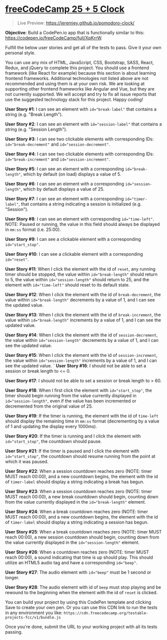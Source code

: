 # [freeCodeCamp 25 + 5 Clock](https://www.freecodecamp.org/learn/front-end-development-libraries/front-end-development-libraries-projects/build-a-25--5-clock)

> Live Preview: <https://jeremiey.github.io/pomodoro-clock/>

**Objective**: Build a CodePen.io app that is functionally similar to this: <https://codepen.io/freeCodeCamp/full/XpKrrW>.

Fulfill the below user stories and get all of the tests to pass. Give it your own personal style.

You can use any mix of HTML, JavaScript, CSS, Bootstrap, SASS, React, Redux, and jQuery to complete this project. You should use a frontend framework (like React for example) because this section is about learning frontend frameworks. Additional technologies not listed above are not recommended and using them is at your own risk. We are looking at supporting other frontend frameworks like Angular and Vue, but they are not currently supported. We will accept and try to fix all issue reports that use the suggested technology stack for this project. Happy coding!

**User Story #1**: I can see an element with `id="break-label"` that contains a string (e.g. "Break Length").

**User Story #2**: I can see an element with `id="session-label"` that contains a string (e.g. "Session Length").

**User Story #3**: I can see two clickable elements with corresponding IDs: `id="break-decrement"` and `id="session-decrement"`.

**User Story #4**: I can see two clickable elements with corresponding IDs: `id="break-increment"` and `id="session-increment"`.

**User Story #5**: I can see an element with a corresponding `id="break-length"`, which by default (on load) displays a value of 5.

**User Story #6**: I can see an element with a corresponding `id="session-length"`, which by default displays a value of 25.

**User Story #7**: I can see an element with a corresponding `id="timer-label"`, that contains a string indicating a session is initialized (e.g. "Session").

**User Story #8**: I can see an element with corresponding `id="time-left"`. NOTE: Paused or running, the value in this field should always be displayed in `mm:ss` format (i.e. 25:00).

**User Story #9**: I can see a clickable element with a corresponding `id="start_stop"`.

**User Story #10**: I can see a clickable element with a corresponding `id="reset"`.

**User Story #11**: When I click the element with the id of `reset`, any running timer should be stopped, the value within `id="break-length"` should return to 5, the value within `id="session-length"` should return to 25, and the element with `id="time-left"` should reset to its default state.

**User Story #12**: When I click the element with the id of `break-decrement`, the value within `id="break-length"` decrements by a value of 1, and I can see the updated value.

**User Story #13**: When I click the element with the id of `break-increment`, the value within `id="break-length"` increments by a value of 1, and I can see the updated value.

**User Story #14**: When I click the element with the id of `session-decrement`, the value within `id="session-length"` decrements by a value of 1, and I can see the updated value.

**User Story #15**: When I click the element with the id of `session-increment`, the value within `id="session-length"` increments by a value of 1, and I can see the updated value.
`
**User Story #16**: I should not be able to set a session or break length to <= 0.

**User Story #17**: I should not be able to set a session or break length to > 60.

**User Story #18**: When I first click the element with `id="start_stop"`, the timer should begin running from the value currently displayed in `id="session-length"`, even if the value has been incremented or decremented from the original value of 25.

**User Story #19**: If the timer is running, the element with the id of `time-left` should display the remaining time in `mm:ss` format (decrementing by a value of 1 and updating the display every 1000ms).

**User Story #20**: If the timer is running and I click the element with `id="start_stop"`, the countdown should pause.

**User Story #21**: If the timer is paused and I click the element with `id="start_stop"`, the countdown should resume running from the point at which it was paused.

**User Story #22**: When a session countdown reaches zero (NOTE: timer MUST reach 00:00), and a new countdown begins, the element with the id of `timer-label` should display a string indicating a break has begun.

**User Story #23**: When a session countdown reaches zero (NOTE: timer MUST reach 00:00), a new break countdown should begin, counting down from the value currently displayed in the `id="break-length"` element.

**User Story #24**: When a break countdown reaches zero (NOTE: timer MUST reach 00:00), and a new countdown begins, the element with the id of `timer-label` should display a string indicating a session has begun.

**User Story #25**: When a break countdown reaches zero (NOTE: timer MUST reach 00:00), a new session countdown should begin, counting down from the value currently displayed in the `id="session-length"` element.

**User Story #26**: When a countdown reaches zero (NOTE: timer MUST reach 00:00), a sound indicating that time is up should play. This should utilize an HTML5 audio tag and have a corresponding `id="beep"`.

**User Story #27**: The audio element with `id="beep"` must be 1 second or longer.

**User Story #28**: The audio element with id of `beep` must stop playing and be rewound to the beginning when the element with the id of `reset` is clicked.

You can build your project by using this CodePen template and clicking Save to create your own pen. Or you can use this CDN link to run the tests in any environment you like: `https://cdn.freecodecamp.org/testable-projects-fcc/v1/bundle.js`

Once you're done, submit the URL to your working project with all its tests passing.
